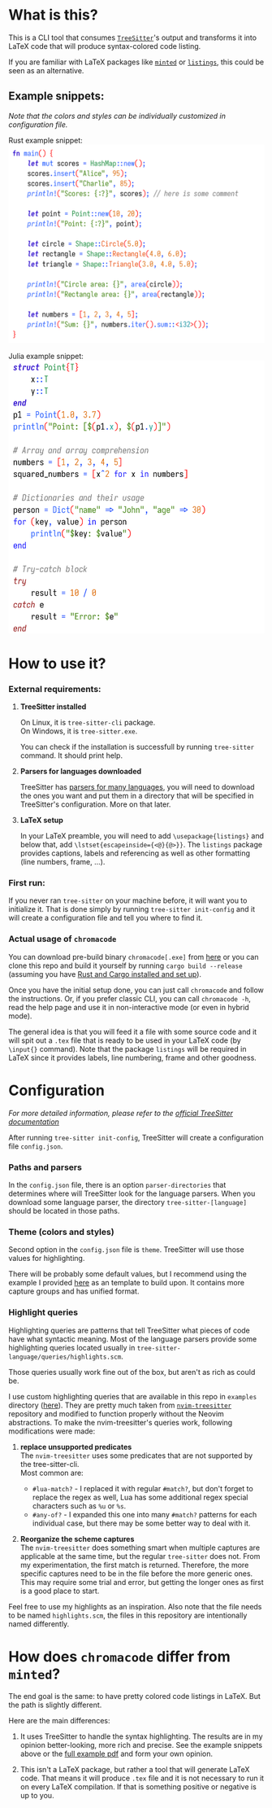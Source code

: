 # What is this?

This is a CLI tool that consumes [`TreeSitter`](https://tree-sitter.github.io/tree-sitter/)'s output and transforms it into LaTeX code that will produce syntax-colored code listing.

If you are familiar with LaTeX packages like [`minted`](https://ctan.org/pkg/minted?lang=en) or [`listings`](https://ctan.org/pkg/listings), this could be seen as an alternative.

## Example snippets:
_Note that the colors and styles can be individually customized in configuration file._

Rust example snippet:  
![rust example](examples/example_rust.png)

Julia example snippet:  
![rust example](examples/example_julia.png)


# How to use it?
### External requirements:
1. **TreeSitter installed**

    On Linux, it is `tree-sitter-cli` package.   
    On Windows, it is `tree-sitter.exe`.

    You can check if the installation is successfull by running `tree-sitter` command.
    It should print help. 

2. **Parsers for languages downloaded**
    
    TreeSitter has [parsers for many languages](https://tree-sitter.github.io/tree-sitter/#parsers), you will need to download the ones you want and put them in a directory that will be specified in TreeSitter's configuration. 
    More on that later.

3. **LaTeX setup**

    In your LaTeX preamble, you will need to add `\usepackage{listings}` and below that, add `\lstset{escapeinside={<@}{@>}}`.
    The `listings` package provides captions, labels and referencing as well as other formatting (line numbers, frame, ...). 

### First run:

If you never ran `tree-sitter` on your machine before, it will want you to initialize it.
That is done simply by running `tree-sitter init-config` and it will create a configuration file and tell you where to find it.

### Actual usage of `chromacode`
You can download pre-build binary `chromacode[.exe]` from [here](https://github.com/TomLebeda/chroma_code/releases) or you can clone this repo and build it yourself by running `cargo build --release` (assuming you have [Rust and Cargo installed and set up](https://rustup.rs/)). 

Once you have the initial setup done, you can just call `chromacode` and follow the instructions. 
Or, if you prefer classic CLI, you can call `chromacode -h`, read the help page and use it in non-interactive mode (or even in hybrid mode). 

The general idea is that you will feed it a file with some source code and it will spit out a `.tex` file that is ready to be used in your LaTeX code (by `\input{}` command).
Note that the package `listings` will be required in LaTeX since it provides labels, line numbering, frame and other goodness. 

# Configuration

_For more detailed information, please refer to the [official TreeSitter documentation](https://tree-sitter.github.io/tree-sitter/syntax-highlighting)_

After running `tree-sitter init-config`, TreeSitter will create a configuration file `config.json`.

### Paths and parsers
In the `config.json` file, there is an option `parser-directories` that determines where will TreeSitter look for the language parsers.
When you download some language parser, the directory `tree-sitter-[language]` should be located in those paths.

### Theme (colors and styles)
Second option in the `config.json` file is `theme`. 
TreeSitter will use those values for highlighting.

There will be probably some default values, but I recommend using the example I provided [here](examples/config-example.json) as an template to build upon. 
It contains more capture groups and has unified format. 

### Highlight queries
Highlighting queries are patterns that tell TreeSitter what pieces of code have what syntactic meaning.
Most of the language parsers provide some highlighting queries located usually in `tree-sitter-language/queries/highlights.scm`. 

Those queries usually work fine out of the box, but aren't as rich as could be. 

I use custom highlighting queries that are available in this repo in `examples` directory ([here](examples)).
They are pretty much taken from [`nvim-treesitter`](https://github.com/nvim-treesitter/nvim-treesitter) repository and modified to function properly without the Neovim abstractions.
To make the nvim-treesitter's queries work, following modifications were made:

1. **replace unsupported predicates**  
The `nvim-treesitter` uses some predicates that are not supported by the tree-sitter-cli.   
Most common are:

    - `#lua-match?` - I replaced it with regular `#match?`, but don't forget to replace the regex as well, Lua has some additional regex special characters such as `%u` or `%s`.
    - `#any-of?` - I expanded this one into many `#match?` patterns for each individual case, but there may be some better way to deal with it.

2. **Reorganize the scheme captures**  
The `nvim-treesitter` does something smart when multiple captures are applicable at the same time, but the regular `tree-sitter` does not. From my experimentation, the first match is returned. Therefore, the more specific captures need to be in the file before the more generic ones. This may require some trial and error, but getting the longer ones as first is a good place to start.

Feel free to use my highlights as an inspiration.
Also note that the file needs to be named `highlights.scm`, the files in this repository are intentionally named differently.

# How does `chromacode` differ from `minted`?

The end goal is the same: to have pretty colored code listings in LaTeX. But the path is slightly different.

Here are the main differences:

1. It uses TreeSitter to handle the syntax highlighting. 
The results are in my opinion better-looking, more rich and precise. 
See the example snippets above or the [full example pdf](examples/example_full.pdf) and form your own opinion.

2. This isn't a LaTeX package, but rather a tool that will generate LaTeX code. 
That means it will produce `.tex` file and it is not necessary to run it on every LaTeX compilation. 
If that is something positive or negative is up to you.
